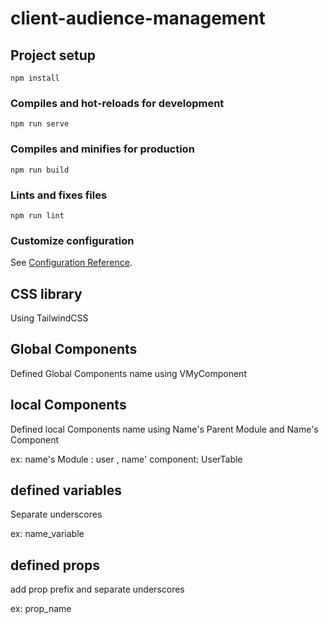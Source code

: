 # client-audience-management

## Project setup
```
npm install
```

### Compiles and hot-reloads for development
```
npm run serve
```

### Compiles and minifies for production
```
npm run build
```

### Lints and fixes files
```
npm run lint
```

### Customize configuration
See [Configuration Reference](https://cli.vuejs.org/config/).

## CSS library
Using TailwindCSS

## Global Components
Defined Global Components name using VMyComponent

## local Components
Defined local Components name using Name's Parent Module and Name's Component

ex: name's Module : user , name' component: UserTable 

## defined variables
Separate underscores

ex: name_variable  

## defined props
add prop prefix and separate underscores

ex: prop_name
